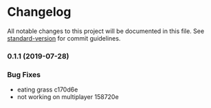 # Changelog

All notable changes to this project will be documented in this file. See [standard-version](https://github.com/conventional-changelog/standard-version) for commit guidelines.

### 0.1.1 (2019-07-28)


### Bug Fixes

* eating grass c170d6e
* not working on multiplayer 158720e
